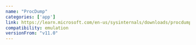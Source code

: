 ```yaml
---
name: "ProcDump"
categories: ['app']
link: https://learn.microsoft.com/en-us/sysinternals/downloads/procdump
compatibility: emulation
versionFrom: "v11.0"
---
```


